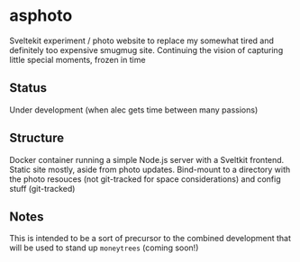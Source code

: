 # asphoto
Sveltekit experiment / photo website to replace my somewhat tired and definitely too expensive smugmug site.
Continuing the vision of capturing little special moments, frozen in time

## Status
Under development (when alec gets time between many passions)

## Structure
Docker container running a simple Node.js server with a Sveltkit frontend. Static site mostly, aside from photo updates.
Bind-mount to a directory with the photo resouces (not git-tracked for space considerations) and config stuff (git-tracked)

## Notes
This is intended to be a sort of precursor to the combined development that will be used to stand up `moneytrees` (coming soon!)
